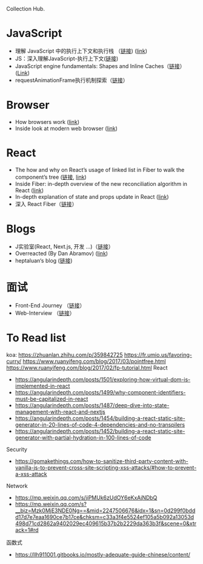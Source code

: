 Collection Hub.
# JavaScript
- 理解 JavaScript 中的执行上下文和执行栈 （[链接](https://juejin.cn/post/7129510217863299102)) ([link](https://blog.bitsrc.io/understanding-execution-context-and-execution-stack-in-javascript-1c9ea8642dd0))
- JS：深入理解JavaScript-执行上下文([链接](https://limeii.github.io/2019/05/js-execution-context/))
- JavaScript engine fundamentals: Shapes and Inline Caches（[链接](https://hijiangtao.github.io/2018/06/17/Shapes-ICs/)）([Link](https://mathiasbynens.be/notes/shapes-ics))
- requestAnimationFrame执行机制探索（[链接](https://hentaicracker.github.io/2020/rAF.html#_3-event-loop-%E4%B8%8E-requestanimationframe)）
# Browser
- How browsers work ([link](https://web.dev/articles/howbrowserswork))
- Inside look at modern web browser ([link](https://developer.chrome.com/blog/inside-browser-part1))

# React
- The how and why on React’s usage of linked list in Fiber to walk the component’s tree ([链接](https://juejin.cn/post/6844903753347252237), [link](https://angularindepth.com/posts/1007/the-how-and-why-on-reacts-usage-of-linked-list-in-fiber-to-walk-the-components-tree))
- Inside Fiber: in-depth overview of the new reconciliation algorithm in React  ([link](https://angularindepth.com/posts/1008/inside-fiber-in-depth-overview-of-the-new-reconciliation-algorithm-in-react))
- In-depth explanation of state and props update in React ([link](https://angularindepth.com/posts/1009/in-depth-explanation-of-state-and-props-update-in-react))
- 深入 React Fiber（[链接](https://heptaluan.github.io/2020/12/06/React/18/)）
# Blogs
- J实验室(React, Next.js, 开发 ...)（[链接](https://weijunext.com/)） 
- Overreacted (By Dan Abramov) ([link](https://overreacted.io))
- heptaluan‘s blog ([链接](https://heptaluan.github.io))
# 面试
- Front-End Journey （[链接](https://fe-journey.cn)）
- Web-Interview （[链接](https://github.com/febobo/web-interview)）
# To Read list
koa: https://zhuanlan.zhihu.com/p/359842725
https://fr.umio.us/favoring-curry/
https://www.ruanyifeng.com/blog/2017/03/pointfree.html
https://www.ruanyifeng.com/blog/2017/02/fp-tutorial.html
React 
-  https://angularindepth.com/posts/1501/exploring-how-virtual-dom-is-implemented-in-react
- https://angularindepth.com/posts/1499/why-component-identifiers-must-be-capitalized-in-react
- https://angularindepth.com/posts/1487/deep-dive-into-state-management-with-react-and-nextjs
- https://angularindepth.com/posts/1454/building-a-react-static-site-generator-in-20-lines-of-code-4-dependencies-and-no-transpilers
- https://angularindepth.com/posts/1452/building-a-react-static-site-generator-with-partial-hydration-in-100-lines-of-code

Security
- https://gomakethings.com/how-to-sanitize-third-party-content-with-vanilla-js-to-prevent-cross-site-scripting-xss-attacks/#how-to-prevent-a-xss-attack

Network
- https://mp.weixin.qq.com/s/jiPMUk6zUdOY6eKxAjNDbQ
- https://mp.weixin.qq.com/s?__biz=Mzk0MjE3NDE0Ng==&mid=2247506676&idx=1&sn=0d299f0bddd17d7e7eaa1690ce7b17ce&chksm=c33a3f4e5524ef105a5b092a13053d498d71cd2862a9402029ec409615b37b2b2229da363b3f&scene=0&xtrack=1#rd

函数式
- https://llh911001.gitbooks.io/mostly-adequate-guide-chinese/content/
